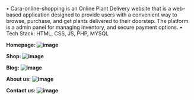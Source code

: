 •	Cara-online-shopping is an Online Plant Delivery website that is a web-based application designed to provide users with a convenient way to browse, purchase, and get plants delivered to their doorstep. 
The platform is a admin panel for managing inventory, and secure payment options.
•	Tech Stack: HTML, CSS, JS, PHP, MYSQL

<b>Homepage:<b>
![image](https://github.com/user-attachments/assets/3b92d01c-e989-4649-8a79-9ea16311ea6a)

<b>Shop:<b>
![image](https://github.com/user-attachments/assets/aa177ae8-1222-4b3b-b739-4eef0d35a588)

<b>Blog:<b>
![image](https://github.com/user-attachments/assets/111ac5af-558a-489a-be4f-120c7d1689fd)

<b>About us:<b>
![image](https://github.com/user-attachments/assets/bef04d4f-05fa-442f-8cfe-d0298b6b708b)

<b>Contact us:<b>
![image](https://github.com/user-attachments/assets/61b8bbfa-0c08-4787-b57b-ea46fb3177b6)

